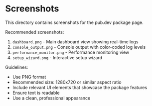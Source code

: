# Screenshots

This directory contains screenshots for the pub.dev package page.

Recommended screenshots:
1. `dashboard.png` - Main dashboard view showing real-time logs
2. `console_output.png` - Console output with color-coded log levels
3. `performance_monitor.png` - Performance monitoring view
4. `setup_wizard.png` - Interactive setup wizard

Guidelines:
- Use PNG format
- Recommended size: 1280x720 or similar aspect ratio
- Include relevant UI elements that showcase the package features
- Ensure text is readable
- Use a clean, professional appearance